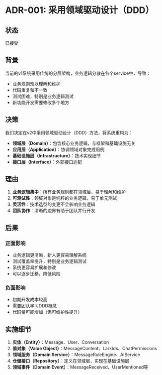 # ADR-001: 采用领域驱动设计（DDD）

## 状态
已接受

## 背景
当前的v1系统采用传统的分层架构，业务逻辑分散在各个service中，导致：
- 业务规则难以理解和维护
- 代码重复和不一致
- 测试困难，特别是业务逻辑测试
- 新功能开发需要修改多个地方

## 决策
我们决定在v2中采用领域驱动设计（DDD）方法，将系统重构为：
- **领域层（Domain）**：包含核心业务逻辑，与框架和基础设施无关
- **应用层（Application）**：协调领域对象完成用例
- **基础设施层（Infrastructure）**：技术实现细节
- **接口层（Interface）**：外部接口适配

## 理由
1. **业务逻辑集中**：所有业务规则都在领域层，易于理解和维护
2. **可测试性**：领域对象是纯粹的业务逻辑，易于单元测试
3. **灵活性**：技术选型的变更不会影响业务逻辑
4. **团队协作**：清晰的边界有助于团队并行开发

## 后果
### 正面影响
- 业务逻辑更清晰，新人更容易理解系统
- 测试覆盖率提升，特别是业务逻辑测试
- 系统更容易扩展和修改
- 可以逐步迁移，降低风险

### 负面影响
- 初期开发成本较高
- 需要团队学习DDD概念
- 代码量可能增加（但可维护性提升）

## 实施细节
1. **实体（Entity）**：Message、User、Conversation
2. **值对象（Value Object）**：MessageContent、LarkIds、ChatPermissions
3. **领域服务（Domain Service）**：MessageRuleEngine、AIService
4. **仓储接口（Repository）**：定义在领域层，实现在基础设施层
5. **领域事件（Domain Event）**：MessageReceived、UserMentioned等